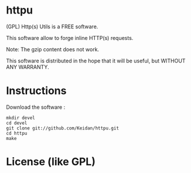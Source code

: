 httpu
===

(GPL) Http(s) Utils is a FREE software.


This software allow to forge inline HTTP(s) requests.

Note: The gzip content does not work.


This software is distributed in the hope that it will be useful, but WITHOUT ANY WARRANTY.



Instructions
============



Download the software :

	mkdir devel
	cd devel
	git clone git://github.com/Keidan/httpu.git
	cd httpu
	make

  

License (like GPL)
==================


